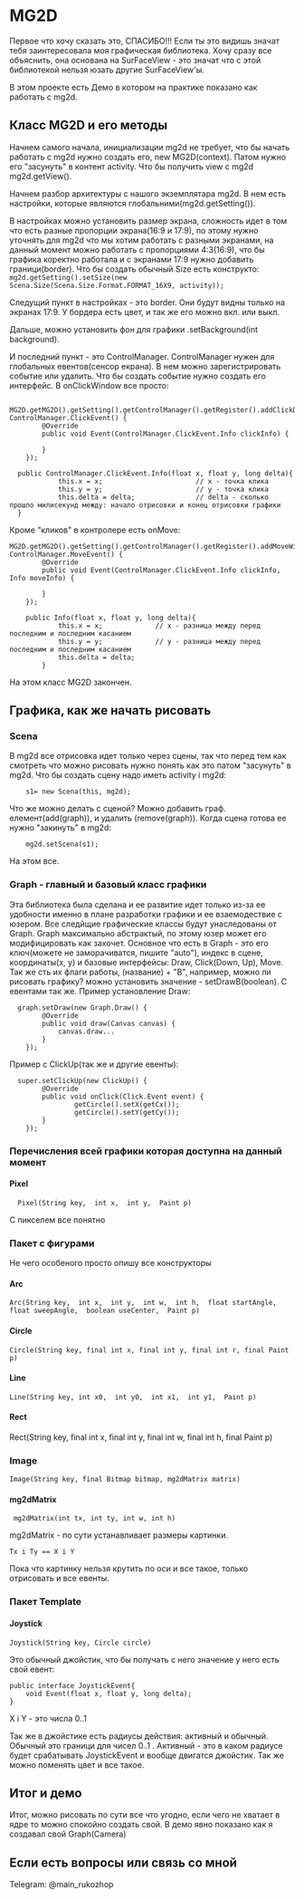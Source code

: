 # MG2D
Первое что хочу сказать это, СПАСИБО!!! Если ты это видишь значат тебя заинтересовала моя графическая библиотека. 
Хочу сразу все объяснить, она основана на SurFaceView - это значат что с этой библиотекой нельзя юзать другие SurFaceView'ы.

В этом проекте есть Демо в котором на практике показано как работать с mg2d.

## Класс MG2D и его методы

Начнем самого начала, инициализации mg2d не требует, что бы начать работать с mg2d нужно создать его, new MG2D(context).
Патом нужно его "засунуть" в контент activity. Что бы получить view c mg2d mg2d.getView().

Начнем разбор архитектуры с нашого экземплятара mg2d. 
В нем есть настройки, которые являются глобальними(mg2d.getSetting()).

В настройках можно установить размер экрана, сложность идет в том что есть разные пропорции экрана(16:9 и 17:9),
по этому нужно уточнять для mg2d что мы хотим работать с разными экранами, на данный момент можно работать с пропорциями 4:3(16:9),
что бы графика коректно работала и с экранами 17:9 нужно добавить граници(border).
Что бы создать обычный Size есть конструкто:
<code> mg2d.getSetting().setSize(new Scena.Size(Scena.Size.Format.FORMAT_16X9, activity)); </code>

Следущий пункт в настройках - это border. Они будут видны только на экранах 17:9. У бордера есть цвет, и так же его можно вкл. или выкл.

Дальше, можно установить фон для графики .setBackground(int background).

И последний пункт - это ControlManager. ControlManager нужен для глобальных евентов(сенсор екрана). В нем можно зарегистрировать событие или удалить.
Что бы создать событие нужно создать его интерфейс. В onClickWindow все просто:


      MG2D.getMG2D().getSetting().getControlManager().getRegister().addClickDownWindow(new ControlManager.ClickEvent() {
            @Override
            public void Event(ControlManager.ClickEvent.Info clickInfo) {
                
            }
        });
 
      public ControlManager.ClickEvent.Info(float x, float y, long delta){
                this.x = x;                       // x - точка клика
                this.y = y;                       // y - точка клика
                this.delta = delta;               // delta - сколько прошло милисекунд между: начало отрисовки и конец отрисовки графики
      }
    
Кроме "кликов" в контролере есть onMove:

    MG2D.getMG2D().getSetting().getControlManager().getRegister().addMoveWindow(new ControlManager.MoveEvent() {
            @Override
            public void Event(ControlManager.ClickEvent.Info clickInfo, Info moveInfo) {
                
            }
        });
        
        public Info(float x, float y, long delta){
                this.x = x;             // x - разница между перед последним и последним касанием
                this.y = y;             // y - разница между перед последним и последним касанием
                this.delta = delta;
            }

На этом класс MG2D закончен.

## Графика, как же начать рисовать
### Scena
В mg2d все отрисовка идет только через сцены, так что перед тем как смотреть что можно рисовать нужно понять как это патом "засунуть" в mg2d.
Что бы создать сцену надо иметь activity i mg2d:

        s1= new Scena(this, mg2d);
        
Что же можно делать с сценой? Можно добавить граф. елемент(add(graph)), и удалить (remove(graph)).
Когда сцена готова ее нужно "закинуть" в mg2d:

        mg2d.setScena(s1);
        
На этом все.
### Graph - главный и базовый класс графики
Эта библиотека была сделана и ее развитие идет только из-за ее удобности именно в плане разработки графики и ее взаемодествие с юзером.
Все следйщие графические классы будут унаследованы от Graph. Graph максимально абстрактый, по этому юзер может его модифицировать  как захочет.
Основное что есть в Graph - это его ключ(можете не заморачиватся, пишите "auto"), индекс в сцене, координаты(x, y) и базовые интерфейсы: Draw, Click(Down, Up), Move.
Так же сть их флаги работы, (название) + "В", например, можно ли рисовать графику? можно установить значение - setDrawB(boolean).
С евентами так же.
Пример установление Draw:

      graph.setDraw(new Graph.Draw() {
            @Override
            public void draw(Canvas canvas) {
                canvas.draw...
            }
        });
        
Пример с ClickUp(так же и другие евенты):

      super.setClickUp(new ClickUp() {
            @Override
            public void onClick(Click.Event event) {
                    getCircle().setX(getCx());
                    getCircle().setY(getCy());
            }
        });
        
        
### Перечисления всей графики которая доступна на данный момент
#### Pixel

      Pixel(String key,  int x,  int y,  Paint p)
      
С пикселем все понятно

### Пакет с фигурами
Не чего особеного просто опишу все конструкторы
#### Arc

    Arc(String key,  int x,  int y,  int w,  int h,  float startAngle,  float sweepAngle,  boolean useCenter,  Paint p)


#### Circle

    Circle(String key, final int x, final int y, final int r, final Paint p)
    
#### Line

    Line(String key, int x0,  int y0,  int x1,  int y1,  Paint p)
    
#### Rect

  Rect(String key, final int x, final int y, final int w, final int h, final Paint p)

### Image

    Image(String key, final Bitmap bitmap, mg2dMatrix matrix)
    
#### mg2dMatrix

     mg2dMatrix(int tx, int ty, int w, int h)
     
mg2dMatrix - по сути устанавливает размеры картинки.

    Tx i Ty == X i Y
    
Пока что картинку нельзя крутить по оси и все такое, только отрисовать и все евенты.

### Пакет Template
#### Joystick

    Joystick(String key, Circle circle)
    

Это обычный джойстик, что бы получать с него значение у него есть свой евент:

    public interface JoystickEvent{
        void Event(float x, float y, long delta);
    }

X i Y - это числа 0..1

Так же в джойстике есть радиусы действия: активный и обычный. Обычный это граници для чисел 0..1 . Активный - это в каком радиусе будет срабатывать JoystickEvent и вообще двигатся джойстик.
Так же можно поменять цвет и все такое.
## Итог и демо

Итог, можно рисовать по сути все что угодно, если чего не хватает в ядре то можно спокойно создать свой.
В демо явно показано как я создавал свой Graph(Camera)

## Если есть вопросы или связь со мной
Telegram: @main_rukozhop
